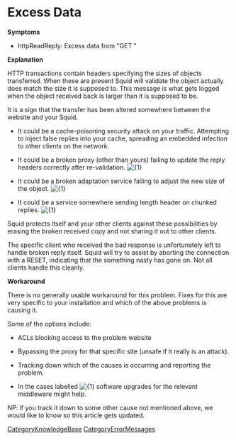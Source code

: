 # Excess Data

**Symptoms**

  - httpReadReply: Excess data from "GET [](http://example.com)"

**Explanation**

HTTP transactions contain headers specifying the sizes of objects
transferred. When these are present Squid will validate the object
actually does match the size it is supposed to. This message is what
gets logged when the object received back is larger than it is supposed
to be.

It is a sign that the transfer has been altered somewhere between the
website and your Squid.

  - It could be a cache-poisoning security attack on your traffic.
    Attempting to inject false replies into your cache, spreading an
    embedded infection to other clients on the network.

  - It could be a broken proxy (other than yours) failing to update the
    reply headers correctly after re-validation.
    ![{1}](https://wiki.squid-cache.org/wiki/squidtheme/img/prio1.png)

  - It could be a broken adaptation service failing to adjust the new
    size of the object.
    ![{1}](https://wiki.squid-cache.org/wiki/squidtheme/img/prio1.png)

  - It could be a service somewhere sending length header on chunked
    replies.
    ![{1}](https://wiki.squid-cache.org/wiki/squidtheme/img/prio1.png)

Squid protects itself and your other clients against these possibilities
by erasing the broken received copy and not sharing it out to other
clients.

The specific client who received the bad response is unfortunately left
to handle broken reply itself. Squid will try to assist by aborting the
connection with a RESET, indicating that the something nasty has gone
on. Not all clients handle this cleanly.

**Workaround**

There is no generally usable workaround for this problem. Fixes for this
are very specific to your installation and which of the above problems
is causing it.

Some of the options include:

  - ACLs blocking access to the problem website

  - Bypassing the proxy for that specific site (unsafe if it really is
    an attack).

  - Tracking down which of the causes is occurring and reporting the
    problem.

  - In the cases labelled
    ![{1}](https://wiki.squid-cache.org/wiki/squidtheme/img/prio1.png)
    software upgrades for the relevant middleware might help.

NP: if you track it down to some other cause not mentioned above, we
would like to know so this article gets updated.

[CategoryKnowledgeBase](/CategoryKnowledgeBase)
[CategoryErrorMessages](/CategoryErrorMessages)
